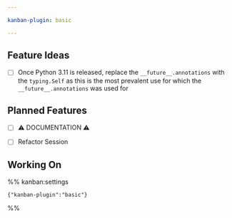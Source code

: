 ```yaml
---

kanban-plugin: basic

---
```


## Feature Ideas

- [ ] Once Python 3.11 is released, replace the `__future__.annotations` with the `typing.Self` as this is the most prevalent use for which the `__future__.annotations` was used for


## Planned Features

- [ ] ⚠️ DOCUMENTATION ⚠️
- [ ] Refactor Session


## Working On





%% kanban:settings
```
{"kanban-plugin":"basic"}
```
%%
